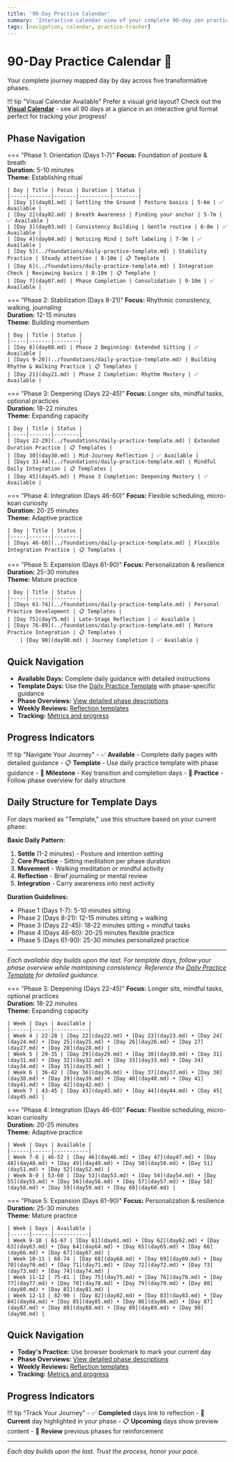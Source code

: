 ```yaml
---
title: '90-Day Practice Calendar'
summary: 'Interactive calendar view of your complete 90-day zen practice journey'
tags: [navigation, calendar, practice-tracker]
---
```


# 90-Day Practice Calendar :calendar:

<div class="calendar-banner">Your complete journey mapped day by day across five transformative phases.</div>

!!! tip "Visual Calendar Available"
Prefer a visual grid layout? Check out the **[Visual Calendar](visual-calendar.md)** - see all 90 days at a glance in an interactive grid format perfect for tracking your progress!

## Phase Navigation

=== "Phase 1: Orientation (Days 1-7)"
**Focus:** Foundation of posture & breath  
 **Duration:** 5-10 minutes  
 **Theme:** Establishing ritual

    | Day | Title | Focus | Duration | Status |
    |-----|-------|-------|----------|--------|
    | [Day 1](day01.md) | Settling the Ground | Posture basics | 5-6m | ✅ Available |
    | [Day 2](day02.md) | Breath Awareness | Finding your anchor | 5-7m | ✅ Available |
    | [Day 3](day03.md) | Consistency Building | Gentle routine | 6-8m | ✅ Available |
    | [Day 4](day04.md) | Noticing Mind | Soft labeling | 7-9m | ✅ Available |
    | [Day 5](../foundations/daily-practice-template.md) | Stability Practice | Steady attention | 8-10m | 📋 Template |
    | [Day 6](../foundations/daily-practice-template.md) | Integration Check | Reviewing basics | 8-10m | 📋 Template |
    | [Day 7](day07.md) | Phase Completion | Consolidation | 9-10m | ✅ Available |

=== "Phase 2: Stabilization (Days 8-21)"
**Focus:** Rhythmic consistency, walking, journaling  
 **Duration:** 12-15 minutes  
 **Theme:** Building momentum

    | Day | Title | Status |
    |-----|-------|--------|
    | [Day 8](day08.md) | Phase 2 Beginning: Extended Sitting | ✅ Available |
    | [Days 9-20](../foundations/daily-practice-template.md) | Building Rhythm & Walking Practice | 📋 Templates |
    | [Day 21](day21.md) | Phase 2 Completion: Rhythm Mastery | ✅ Available |

=== "Phase 3: Deepening (Days 22-45)"
**Focus:** Longer sits, mindful tasks, optional practices  
 **Duration:** 18-22 minutes  
 **Theme:** Expanding capacity

    | Day | Title | Status |
    |-----|-------|--------|
    | [Days 22-29](../foundations/daily-practice-template.md) | Extended Duration Practice | 📋 Templates |
    | [Day 30](day30.md) | Mid-Journey Reflection | ✅ Available |
    | [Days 31-44](../foundations/daily-practice-template.md) | Mindful Daily Integration | 📋 Templates |
    | [Day 45](day45.md) | Phase 3 Completion: Deepening Mastery | ✅ Available |

=== "Phase 4: Integration (Days 46-60)"
**Focus:** Flexible scheduling, micro-koan curiosity  
 **Duration:** 20-25 minutes  
 **Theme:** Adaptive practice

    | Day | Title | Status |
    |-----|-------|--------|
    | [Days 46-60](../foundations/daily-practice-template.md) | Flexible Integration Practice | 📋 Templates |

=== "Phase 5: Expansion (Days 61-90)"
**Focus:** Personalization & resilience  
 **Duration:** 25-30 minutes  
 **Theme:** Mature practice

    | Day | Title | Status |
    |-----|-------|--------|
    | [Days 61-74](../foundations/daily-practice-template.md) | Personal Practice Development | 📋 Templates |
    | [Day 75](day75.md) | Late-Stage Reflection | ✅ Available |
    | [Days 76-89](../foundations/daily-practice-template.md) | Mature Practice Integration | 📋 Templates |
        | [Day 90](day90.md) | Journey Completion | ✅ Available |

## Quick Navigation

-   **Available Days:** Complete daily guidance with detailed instructions
-   **Template Days:** Use the [Daily Practice Template](../foundations/daily-practice-template.md) with phase-specific guidance
-   **Phase Overviews:** [View detailed phase descriptions](../plan/phases-overview.md)
-   **Weekly Reviews:** [Reflection templates](../reflection/weekly-reviews.md)
-   **Tracking:** [Metrics and progress](../foundations/tracking-metrics.md)

## Progress Indicators

!!! tip "Navigate Your Journey" - ✅ **Available** - Complete daily pages with detailed guidance - 📋 **Template** - Use daily practice template with phase guidance - 🎯 **Milestone** - Key transition and completion days - 📝 **Practice** - Follow phase overview for daily structure

## Daily Structure for Template Days

For days marked as "Template," use this structure based on your current phase:

**Basic Daily Pattern:**

1. **Settle** (1-2 minutes) - Posture and intention setting
2. **Core Practice** - Sitting meditation per phase duration
3. **Movement** - Walking meditation or mindful activity
4. **Reflection** - Brief journaling or mental review
5. **Integration** - Carry awareness into next activity

**Duration Guidelines:**

-   Phase 1 (Days 1-7): 5-10 minutes sitting
-   Phase 2 (Days 8-21): 12-15 minutes sitting + walking
-   Phase 3 (Days 22-45): 18-22 minutes sitting + mindful tasks
-   Phase 4 (Days 46-60): 20-25 minutes flexible practice
-   Phase 5 (Days 61-90): 25-30 minutes personalized practice

---

_Each available day builds upon the last. For template days, follow your phase overview while maintaining consistency. Reference the [Daily Practice Template](../foundations/daily-practice-template.md) for detailed guidance._

=== "Phase 3: Deepening (Days 22-45)"
**Focus:** Longer sits, mindful tasks, optional practices  
 **Duration:** 18-22 minutes  
 **Theme:** Expanding capacity

    | Week | Days | Available |
    |------|------|-----------|
    | Week 4 | 22-28 | [Day 22](day22.md) • [Day 23](day23.md) • [Day 24](day24.md) • [Day 25](day25.md) • [Day 26](day26.md) • [Day 27](day27.md) • [Day 28](day28.md) |
    | Week 5 | 29-35 | [Day 29](day29.md) • [Day 30](day30.md) • [Day 31](day31.md) • [Day 32](day32.md) • [Day 33](day33.md) • [Day 34](day34.md) • [Day 35](day35.md) |
    | Week 6 | 36-42 | [Day 36](day36.md) • [Day 37](day37.md) • [Day 38](day38.md) • [Day 39](day39.md) • [Day 40](day40.md) • [Day 41](day41.md) • [Day 42](day42.md) |
    | Week 7 | 43-45 | [Day 43](day43.md) • [Day 44](day44.md) • [Day 45](day45.md) |

=== "Phase 4: Integration (Days 46-60)"
**Focus:** Flexible scheduling, micro-koan curiosity  
 **Duration:** 20-25 minutes  
 **Theme:** Adaptive practice

    | Week | Days | Available |
    |------|------|-----------|
    | Week 7-8 | 46-52 | [Day 46](day46.md) • [Day 47](day47.md) • [Day 48](day48.md) • [Day 49](day49.md) • [Day 50](day50.md) • [Day 51](day51.md) • [Day 52](day52.md) |
    | Week 8-9 | 53-60 | [Day 53](day53.md) • [Day 54](day54.md) • [Day 55](day55.md) • [Day 56](day56.md) • [Day 57](day57.md) • [Day 58](day58.md) • [Day 59](day59.md) • [Day 60](day60.md) |

=== "Phase 5: Expansion (Days 61-90)"
**Focus:** Personalization & resilience  
 **Duration:** 25-30 minutes  
 **Theme:** Mature practice

    | Week | Days | Available |
    |------|------|-----------|
    | Week 9-10 | 61-67 | [Day 61](day61.md) • [Day 62](day62.md) • [Day 63](day63.md) • [Day 64](day64.md) • [Day 65](day65.md) • [Day 66](day66.md) • [Day 67](day67.md) |
    | Week 10-11 | 68-74 | [Day 68](day68.md) • [Day 69](day69.md) • [Day 70](day70.md) • [Day 71](day71.md) • [Day 72](day72.md) • [Day 73](day73.md) • [Day 74](day74.md) |
    | Week 11-12 | 75-81 | [Day 75](day75.md) • [Day 76](day76.md) • [Day 77](day77.md) • [Day 78](day78.md) • [Day 79](day79.md) • [Day 80](day80.md) • [Day 81](day81.md) |
    | Week 12-13 | 82-90 | [Day 82](day82.md) • [Day 83](day83.md) • [Day 84](day84.md) • [Day 85](day85.md) • [Day 86](day86.md) • [Day 87](day87.md) • [Day 88](day88.md) • [Day 89](day89.md) • [Day 90](day90.md) |

## Quick Navigation

-   **Today's Practice:** Use browser bookmark to mark your current day
-   **Phase Overviews:** [View detailed phase descriptions](../plan/phases-overview.md)
-   **Weekly Reviews:** [Reflection templates](../reflection/weekly-reviews.md)
-   **Tracking:** [Metrics and progress](../foundations/tracking-metrics.md)

## Progress Indicators

!!! tip "Track Your Journey" - ✅ **Completed** days link to reflection - 🎯 **Current** day highlighted in your phase - 📋 **Upcoming** days show preview content - 🔄 **Review** previous phases for reinforcement

---

_Each day builds upon the last. Trust the process, honor your pace._
